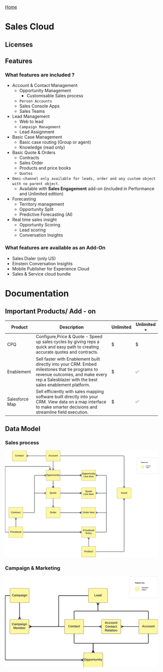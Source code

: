 [Home](../../README.md)
# Sales Cloud  
## Licenses
## Features
### What features are included ?
* Account & Contact Management
    * Opportunity Management
        * Customisable Sales process
    * `Person Accounts`
    * Sales Console Apps
    * Sales Teams
* Lead Management
    * Web to lead
    * `Campaign Management`
    * Lead Assignment
* Basic Case Management
    * Basic case routing (Group or agent)
    * Knowledge (read only)
* Basic Quote & Orders
    * Contracts
    * Sales Order
    * Products and price books
    * `Quotes`
* `Omni-channel only available for leads, order and any custom object with no parent object`.
    * Available with **Sales Engagement** add-on (included in Performance and Unlimited edition)
* Forecasting
    * Territory management
    * Opportunity Split
    * Predictive Forecasting (AI)
* Real time sales insight
    * Opportunity Scoring
    * Lead scoring
    * Conversation Insights

### What features are available as an Add-On
* Sales Dialer (only US)
* Einstein Conversation Insights
* Mobile Publisher for Experience Cloud
* Sales & Service cloud bundle


# Documentation

## Important Products/ Add - on

|Product|Description|Unlimited | Unlimited + |
|--|--|--|--|
|CPQ| Configure,Price & Quote - Speed up sales cycles by giving reps a quick and easy path to creating accurate quotes and contracts.|$|$
|Enablement| Sell faster with Enablement built directly into your CRM. Embed milestones that tie programs to revenue outcomes, and make every rep a Salesblazer with the best sales enablement platform.|$ |✅ 
|Salesforce Map | Sell efficiently with sales mapping software built directly into your CRM. View data on a map interface to make smarter decisions and streamline field execution. |$ |✅ 

## Data Model
### Sales process
![Data Model](/Images//CTA%20-%20Diagrams%20-%20Sales%20Cloud%20-%20Sales.png)

### Campaign & Marketing
![Data Model](/Images//CTA%20-%20Diagrams%20-%20Sales%20Cloud%20-%20Campaign.png)
